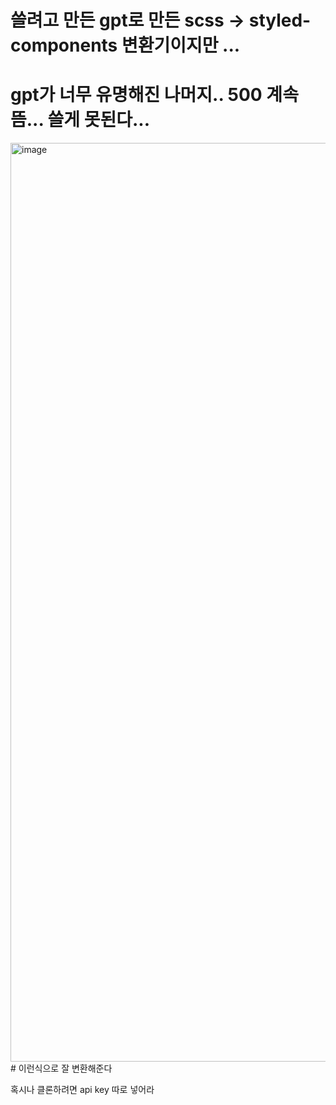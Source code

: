 # 쓸려고 만든 gpt로 만든 scss -> styled-components 변환기이지만 ...

# gpt가 너무 유명해진 나머지.. 500 계속 뜸... 쓸게 못된다...

<img width="1470" alt="image" src="https://user-images.githubusercontent.com/102217654/220337518-bf5ee49b-0c03-4fb6-b83c-35f182cf7bab.png">
# 이런식으로 잘 변환해준다

혹시나 클론하려면 api key 따로 넣어라
